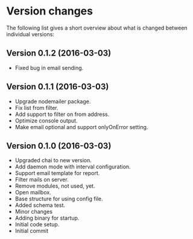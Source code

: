 Version changes
=================================================

The following list gives a short overview about what is changed between
individual versions:

Version 0.1.2 (2016-03-03)
-------------------------------------------------
- Fixed bug in email sending.

Version 0.1.1 (2016-03-03)
-------------------------------------------------
- Upgrade nodemailer package.
- Fix list from filter.
- Add support to filter on from address.
- Optimize console output.
- Make email optional and support onlyOnError setting.

Version 0.1.0 (2016-03-03)
-------------------------------------------------
- Upgraded chai to new version.
- Add daemon mode with interval configuration.
- Support email template for report.
- Filter mails on server.
- Remove modules, not used, yet.
- Open mailbox.
- Base structure for using config file.
- Added schema test.
- Minor changes
- Adding binary for startup.
- Initial code setup.
- Initial commit

